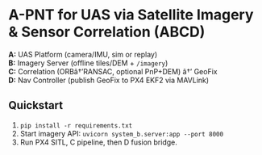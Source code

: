 ﻿# A-PNT for UAS via Satellite Imagery & Sensor Correlation (ABCD)

**A:** UAS Platform (camera/IMU, sim or replay)  
**B:** Imagery Server (offline tiles/DEM + `/imagery`)  
**C:** Correlation (ORBâ†’RANSAC, optional PnP+DEM) â†’ GeoFix  
**D:** Nav Controller (publish GeoFix to PX4 EKF2 via MAVLink)

Quickstart
----------
1) `pip install -r requirements.txt`  
2) Start imagery API: `uvicorn system_b.server:app --port 8000`  
3) Run PX4 SITL, C pipeline, then D fusion bridge.

